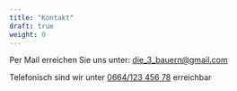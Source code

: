 ```yaml
---
title: "Kontakt"
draft: true
weight: 0
---
```


Per Mail erreichen Sie uns unter: [die_3_bauern@gmail.com](mailto:die_3_bauern@gmail.com)

Telefonisch sind wir unter [0664/123 456 78](tel:+4366412345678) erreichbar
